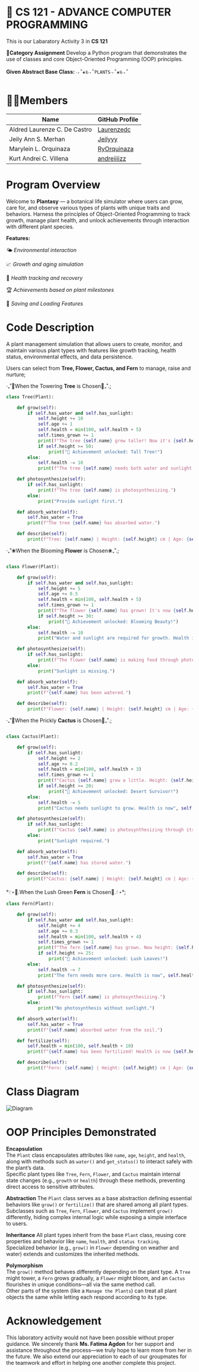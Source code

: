 # 🌱 **CS 121 - ADVANCE COMPUTER PROGRAMMING**
This is our Labaratory Activity 3 in **CS 121**

🎯**Category Assignment**
Develop a Python program that demonstrates the use of classes and core Object-Oriented Programming (OOP) principles.

**Given Abstract Base Class:**
```‧₊˚❀༉‧₊˚PLANTS‧₊˚❀༉‧₊˚```



# 👩‍💻Members
| Name | GitHub Profile |
|------|----------------|
|Aldred Laurenze C. De Castro|[Laurenzedc](https://github.com/Laurenzedc)|
|Jeily Ann S. Merhan|[Jeilyyy](https://github.com/jeilyannnmerhan)|
|Marylein L. Orquinaza|[RyOrquinaza](https://github.com/Orquinaza)|
|Kurt Andrei C. Villena|[andreiiiizz](https://github.com/andreiiiizz)|


# Program Overview
Welcome to **Plantasy** — a botanical life simulator where users can grow, care for, and observe various types of plants with unique traits and behaviors.
Harness the principles of Object-Oriented Programming to track growth, manage plant health, and unlock achievements through interaction with different plant species.

**Features:**

🌤️ _Environmental interaction_

📈 _Growth and aging simulation_

💖 _Health tracking and recovery_

🏆 _Achievements based on plant milestones_

📁 _Saving and Loading Features_

# Code Description
A plant management simulation that allows users to create, monitor, and maintain various plant types with features like growth tracking, health status, environmental effects, and data persistence.

Users can select from  **Tree, Flower, Cactus, and Fern** to manage, raise and nurture;

‧₊˚🌳When the Towering **Tree** is Chosen🌳₊˚.;
```python
class Tree(Plant):

    def grow(self):
        if self.has_water and self.has_sunlight:
            self.height += 10
            self.age += 1
            self.health = min(100, self.health + 5)
            self.times_grown += 1
            print(f"The tree {self.name} grew taller! Now it's {self.height} cm tall and {self.age} years old.")
            if self.height >= 50:
                print("🎉 Achievement unlocked: Tall Tree!")
        else:
            self.health -= 10
            print(f"The tree {self.name} needs both water and sunlight to grow. Health is now {self.health}.")

    def photosynthesize(self):
        if self.has_sunlight:
            print(f"The tree {self.name} is photosynthesizing.")
        else:
            print("Provide sunlight first.")

    def absorb_water(self):
        self.has_water = True
        print(f"The tree {self.name} has absorbed water.")

    def describe(self):
        print(f"Tree: {self.name} | Height: {self.height} cm | Age: {self.age} years")
```
‧₊˚❀When the Blooming **Flower** is Chosen❀₊˚.;
```python

class Flower(Plant):

    def grow(self):
        if self.has_water and self.has_sunlight:
            self.height += 5
            self.age += 0.5
            self.health = min(100, self.health + 5)
            self.times_grown += 1
            print(f"The flower {self.name} has grown! It's now {self.height} cm tall and {self.age:.1f} years old.")
            if self.height >= 30:
                print("🌸 Achievement unlocked: Blooming Beauty!")
        else:
            self.health -= 10
            print("Water and sunlight are required for growth. Health is now", self.health)

    def photosynthesize(self):
        if self.has_sunlight:
            print(f"The flower {self.name} is making food through photosynthesis.")
        else:
            print("Sunlight is missing.")

    def absorb_water(self):
        self.has_water = True
        print(f"{self.name} has been watered.")

    def describe(self):
        print(f"Flower: {self.name} | Height: {self.height} cm | Age: {self.age} years")

```
‧₊˚🌵When the Prickly **Cactus** is Chosen🌵₊˚.;
```python

class Cactus(Plant):

    def grow(self):
        if self.has_sunlight:
            self.height += 2
            self.age += 0.2
            self.health = min(100, self.health + 3)
            self.times_grown += 1
            print(f"Cactus {self.name} grew a little. Height: {self.height} cm, Age: {self.age:.1f} years.")
            if self.height >= 20:
                print("🌵 Achievement unlocked: Desert Survivor!")
        else:
            self.health -= 5
            print("Cactus needs sunlight to grow. Health is now", self.health)

    def photosynthesize(self):
        if self.has_sunlight:
            print(f"Cactus {self.name} is photosynthesizing through its stem.")
        else:
            print("Sunlight required.")

    def absorb_water(self):
        self.has_water = True
        print(f"{self.name} has stored water.")

    def describe(self):
        print(f"Cactus: {self.name} | Height: {self.height} cm | Age: {self.age} years")

```
°𓏲⋆🌿.When the Lush Green **Fern** is Chosen🌿.𓏲⋆°;
```python
class Fern(Plant):

    def grow(self):
        if self.has_water and self.has_sunlight:
            self.height += 4
            self.age += 0.3
            self.health = min(100, self.health + 4)
            self.times_grown += 1
            print(f"The fern {self.name} has grown. New height: {self.height} cm.")
            if self.height >= 25:
                print("🌿 Achievement unlocked: Lush Leaves!")
        else:
            self.health -= 7
            print("The fern needs more care. Health is now", self.health)

    def photosynthesize(self):
        if self.has_sunlight:
            print(f"Fern {self.name} is photosynthesizing.")
        else:
            print("No photosynthesis without sunlight.")

    def absorb_water(self):
        self.has_water = True
        print(f"{self.name} absorbed water from the soil.")

    def fertilize(self):
        self.health = min(100, self.health + 10)
        print(f"{self.name} has been fertilized! Health is now {self.health}.")

    def describe(self):
        print(f"Fern: {self.name} | Height: {self.height} cm | Age: {self.age} years")

```
# Class Diagram
![Diagram](<https://raw.githubusercontent.com/andreiiiizz/C-Users-LAB2_PC5-PROJECTS-CS121LABACT3CS1203Group8/master/Diagram.png>)

# OOP Principles Demonstrated
**Encapsulation**  
The ```Plant``` class encapsulates attributes like ```name```, ```age```, ```height```, and ```health```, along with methods such as ```water()``` and ```get_status()``` to interact safely with the plant’s data.  
Specific plant types like ```Tree```, ```Fern```, ```Flower```, and ```Cactus``` maintain internal state changes (e.g., ```growth``` or ```health```) through these methods, preventing direct access to sensitive attributes.


**Abstraction**
The ```Plant``` class serves as a base abstraction defining essential behaviors like ```grow()``` or ```fertilize()``` that are shared among all plant types.  
Subclasses such as ```Tree```, ```Fern```, ```Flower```, and ```Cactus``` implement ```grow()``` differently, hiding complex internal logic while exposing a simple interface to users.


**Inheritance** 
All plant types inherit from the base ```Plant``` class, reusing core properties and behavior like ```name```, ```health```, and ```status tracking```.  
Specialized behavior (e.g., ```grow()``` in ```Flower``` depending on weather and water) extends and customizes the inherited methods.


**Polymorphism**  
The ```grow()``` method behaves differently depending on the plant type. A ```Tree``` might tower, a ```Fern``` grows gradually, a ```Flower``` might bloom, and an ```Cactus``` flourishes in unique conditions—all via the same method call.  
Other parts of the system (like a ```Manage the Plants```) can treat all plant objects the same while letting each respond according to its type.

# Acknowledgement  
This laboratory activity would not have been possible without proper guidance. We sincerely thank **Ms. Fatima Agdon** for her support and assistance throughout the process—we truly hope to learn more from her in the future. We also extend our appreciation to each of our groupmates for the teamwork and effort in helping one another complete this project.


